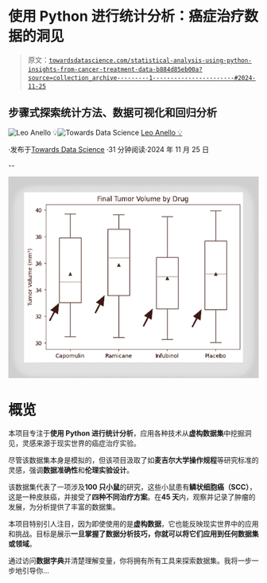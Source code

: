 # 使用 Python 进行统计分析：癌症治疗数据的洞见

> 原文：[`towardsdatascience.com/statistical-analysis-using-python-insights-from-cancer-treatment-data-b884d85eb00a?source=collection_archive---------1-----------------------#2024-11-25`](https://towardsdatascience.com/statistical-analysis-using-python-insights-from-cancer-treatment-data-b884d85eb00a?source=collection_archive---------1-----------------------#2024-11-25)

## 步骤式探索统计方法、数据可视化和回归分析

[](https://medium.com/@panData?source=post_page---byline--b884d85eb00a--------------------------------)![Leo Anello 💡](https://medium.com/@panData?source=post_page---byline--b884d85eb00a--------------------------------)[](https://towardsdatascience.com/?source=post_page---byline--b884d85eb00a--------------------------------)![Towards Data Science](https://towardsdatascience.com/?source=post_page---byline--b884d85eb00a--------------------------------) [Leo Anello 💡](https://medium.com/@panData?source=post_page---byline--b884d85eb00a--------------------------------)

·发布于[Towards Data Science](https://towardsdatascience.com/?source=post_page---byline--b884d85eb00a--------------------------------) ·31 分钟阅读·2024 年 11 月 25 日

--

![](img/f8a8b0cf4ea2810eaee19aec18a62f1d.png)

# 概览

本项目专注于**使用 Python 进行统计分析**，应用各种技术从**虚构数据集**中挖掘洞见，灵感来源于现实世界的癌症治疗实验。

尽管该数据集本身是模拟的，但该项目汲取了如**麦吉尔大学操作规程**等研究标准的灵感，强调**数据准确性**和**伦理实验设计**。

该数据集代表了一项涉及**100 只小鼠**的研究，这些小鼠患有**鳞状细胞癌（SCC）**，这是一种皮肤癌，并接受了**四种不同治疗方案**。在**45 天**内，观察并记录了肿瘤的发展，为分析提供了丰富的数据集。

本项目特别引人注目，因为即使使用的是**虚构数据**，它也能反映现实世界中的应用和挑战。目标是展示**一旦掌握了数据分析技巧，你就可以将它们应用到任何数据集或领域**。

通过访问**数据字典**并清楚理解变量，你将拥有所有工具来探索数据集。我将一步一步地引导你…
